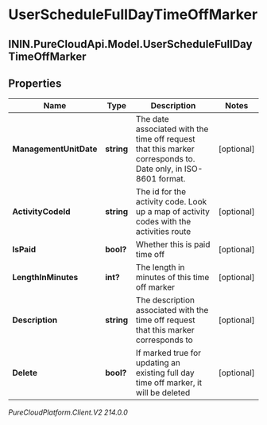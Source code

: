 # UserScheduleFullDayTimeOffMarker

## ININ.PureCloudApi.Model.UserScheduleFullDayTimeOffMarker

## Properties

|Name | Type | Description | Notes|
|------------ | ------------- | ------------- | -------------|
| **ManagementUnitDate** | **string** | The date associated with the time off request that this marker corresponds to.  Date only, in ISO-8601 format. | [optional] |
| **ActivityCodeId** | **string** | The id for the activity code.  Look up a map of activity codes with the activities route | [optional] |
| **IsPaid** | **bool?** | Whether this is paid time off | [optional] |
| **LengthInMinutes** | **int?** | The length in minutes of this time off marker | [optional] |
| **Description** | **string** | The description associated with the time off request that this marker corresponds to | [optional] |
| **Delete** | **bool?** | If marked true for updating an existing full day time off marker, it will be deleted | [optional] |



_PureCloudPlatform.Client.V2 214.0.0_
